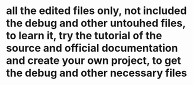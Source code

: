 # all the edited files only, not included the debug and other untouhed files, to learn it, try the tutorial of the source  and official documentation and create your own project, to get the debug and other necessary files
